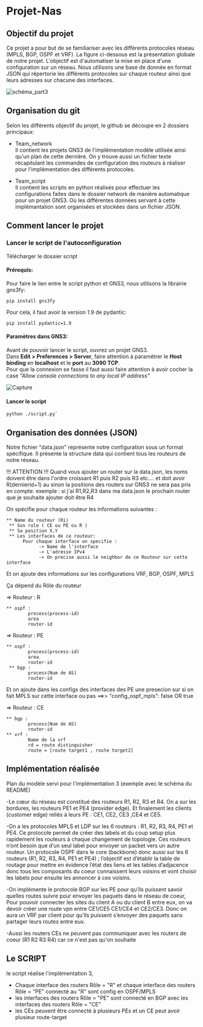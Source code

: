 # Projet-Nas

## Objectif du projet
Ce projet a pour but de se familiariser avec les différents protocoles réseau (MPLS, BGP, OSPF et VRF). La figure ci-dessous est la présentation globale de notre projet. L'objectif est d'automatiser la mise en place d'une configuration sur un réseau. Nous utilisons une base de donnée en format JSON qui répertorie les différents protocoles sur chaque routeur ainsi que leurs adresses sur chacune des interfaces.


![schéma_part3](https://user-images.githubusercontent.com/114821370/212350689-64891214-e1ec-4078-a8e1-3f4953dd1c9d.png)


## Organisation du git
Selon les différents objectif du projet, le github se découpe en 2 dossiers principaux:

- Team_network <br />
Il contient les projets GNS3 de l'implémentation modèle utilisée ainsi qu'un plan de cette dernière. On y trouve aussi un fichier texte récapitulant les commandes de configuration des routeurs à réaliser pour l'implémentation des différents protocoles.

- Team_script <br />
Il contient les scripts en python réalisés pour effectuer les configurations faites dans le dossier network de manière automatique pour un projet GNS3. Où les différentes données servant à cette implémantation sont organisées et stockées dans un fichier JSON.

## Comment lancer le projet
### Lancer le script de l'autoconfiguration

Télécharger le dossier script

#### Prérequis:
Pour faire le lien entre le script python et GNS3, nous utilisons la librairie gns3fy:
```
pip install gns3fy
```
Pour cela, il faut avoir la version 1.9 de pydantic:
```
pip install pydantic=1.9
```

#### Paramètres dans GNS3:
Avant de pouvoir lancer le script, ouvrez un projet GNS3. <br />
Dans **Edit > Preferences > Server**, faire attention à paramétrer le **Host binding** en **localhost** et le **port** au **3090 TCP**. <br />
Pour que la connexion se fasse il faut aussi faire attention à avoir cocher la case *"Allow console connections to any local IP address"*

![Capture](https://user-images.githubusercontent.com/84526681/212342093-97cf70af-2805-445f-b2a1-0465d3af0277.PNG)

#### Lancer le script
```
python ./script.py`
```

## Organisation des données (JSON)
Notre fichier "data.json" représente notre configuration sous un format spécifique.
Il présente la structure data qui contient tous les routeurs de notre réseau.

!!! ATTENTION !!!
Quand vous ajouter un router sur la data.json, les noms doivent être dans l'ordre croissant R1 puis R2 puis R3 etc.... et doit avoir R(dernierid+1)
au sinon la positions des routers sur GNS3 ne sera pas pris en compte.
exemple : si j'ai R1,R2,R3 dans ma data.json le prochain router que je souhaite ajouter doit être R4

On spécifie pour chaque routeur les informations suivantes :
	
	** Name du routeur (Ri)
	 ** Son role ( CE ou PE ou R )
	 ** Sa position X,Y
	 ** Les interfaces de ce routeur: 
	      Pour chaque interface on specifie :
			    -> Name de l'interface 
			    -> L'adresse IPv4 
			    -> On precise aussi le neighbor de ce Routeur sur cette interface 
	

Et on ajoute des informations sur les configurations VRF, BGP, OSPF, MPLS 

Ça dépend du Rôle du routeur

=> Routeur : R 
   	
	** ospf :
            process(process-id)
            area 
            router-id
=> Routeur : PE
	
	** ospf :
            process(process-id)
            area 
            router-id
	 ** bgp :
            process(Num de AS)
            router-id
            

Et on ajoute dans les configs des interfaces des PE une presecion sur si on fait MPLS sur cette interface ou pas ==>> "config_ospf_mpls": false OR true

=> Routeur : CE
  	
	** bgp :
            process(Num de AS)
            router-id
  	** vrf :
            Name de la vrf
            rd = route distinguisher 
            route = [route target1 , route target2] 


## Implémentation réalisée
Plan du modèle servi pour l'implémentation 3
(exemple avec le schéma du README)

-Le cœur du réseau est constitué des routeurs R1, R2, R3 et R4. On a sur les bordures, les routeurs PE1 et PE4 (provider edge). Et finalement les clients 
(customer edge) reliés à leurs PE : CE1, CE2, CE3 ,CE4 et CE5. 

-On a les protocoles MPLS et LDP sur les 6 routeurs : R1, R2, R3, R4, PE1 et PE4. Ce protocole permet de créer des labels et du coup setup plus rapidement les routeurs à chaque changement de topologie. Ces routeurs n’ont besoin que d’un seul label pour envoyer un packet vers un autre routeur. 
Un protocole OSPF dans le core (backbone) donc aussi sur les 6 routeurs (R1, R2, R3, R4, PE1 et PE4) ; l’objectif est d’établir la table de routage pour mettre en évidence l’état des liens et les tables d’adjacence donc tous les composants du coeur connaissent leurs voisins et vont choisir les labels pour ensuite les annoncer à ces voisins. 

-On implémente le protocole BGP sur les PE pour qu’ils puissent savoir quelles routes suivre pour envoyer les paquets dans le réseau de coeur, Pour pouvoir connecter les sites du client A ou du client B entre eux, on va devoir créer une route vpn entre CE1/CE5 CE1/CE4 et CE2/CE3. Donc on aura un VRF par client pour qu’ils puissent s’envoyer des paquets sans partager leurs routes entre eux.

-Aussi les routers CEs ne peuvent pas communiquer avec les routers de coeur (R1 R2 R3 R4) car ce n'est pas qu'on souhaite

## Le SCRIPT

le script réalise l'implémentation 3, 
- Chaque interface des routers Rôle = "R" et chaque interface des routers Rôle = "PE" connecté au "R" sont config en OSPF/MPLS
- les interfaces des routers Rôle = "PE" sont connecté en BGP avec les interfaces des routers Rôle = "CE"
- les CEs peuvent être connecté à plusieurs PEs et un CE peut avoir plusieur route-target

